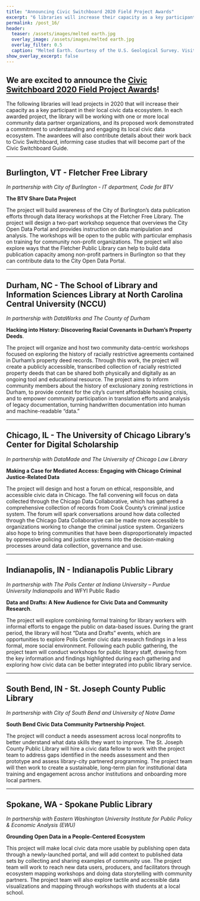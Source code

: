```yaml
---
title: "Announcing Civic Switchboard 2020 Field Project Awards"
excerpt: "6 libraries will increase their capacity as a key participant in their local civic data ecosystem."
permalink: /post_16/
header:
  teaser: /assets/images/melted earth.jpg
  overlay_image: /assets/images/melted earth.jpg
  overlay_filter: 0.5
  caption: "Melted Earth. Courtesy of the U.S. Geological Survey. Visit the USGS at https://usgs.gov"
show_overlay_excerpt: false
---
```

## We are excited to announce the [Civic Switchboard 2020 Field Project Awards](https://civic-switchboard.github.io/updates/post_16)!
The following libraries will lead projects in 2020 that will increase their capacity as a key participant in their local civic data ecosystem. In each awarded project, the library will be working with one or more local community data partner organizations, and its proposed work demonstrated a commitment to understanding and engaging its local civic data ecosystem. The awardees will also contribute details about their work back to Civic Switchboard, informing case studies that will become part of the Civic Switchboard Guide.

***
## Burlington, VT - Fletcher Free Library 
*In partnership with City of Burlington - IT department, Code for BTV*  

**The BTV Share Data Project**  

The project will build awareness of the City of Burlington’s data publication efforts through data literacy workshops at the Fletcher Free Library. The project will design a two-part workshop sequence that overviews the City Open Data Portal and provides instruction on data manipulation and analysis. The workshops will be open to the public with particular emphasis on training for community non-profit organizations.  The project will also explore ways that the Fletcher Public Library can help to build data publication capacity among non-profit partners in Burlington so that they can contribute data to the City Open Data Portal.   

***
## Durham, NC - The School of Library and Information Sciences Library at North Carolina Central University (NCCU)  
*In partnership with DataWorks and The County of Durham*  

**Hacking into History: Discovering Racial Covenants in Durham’s Property Deeds**. 

The project will organize and host two community data-centric workshops focused on exploring the history of racially restrictive agreements contained in Durham’s property deed records. Through this work, the project will create a publicly accessible, transcribed collection of racially restricted property deeds that can be shared both physically and digitally as an ongoing tool and educational resource. The project aims to inform community members about the history of exclusionary zoning restrictions in Durham, to provide context for the city’s current affordable housing crisis, and to empower community participation in translation efforts and analysis of legacy documentation, turning handwritten documentation into human and machine-readable “data.”  

***
## Chicago, IL - The University of Chicago Library’s Center for Digital Scholarship  
*In partnership with DataMade and The University of Chicago Law Library*

**Making a Case for Mediated Access: Engaging with Chicago Criminal Justice-Related Data**

The project will design and host a forum on ethical, responsible, and accessible civic data in Chicago. The fall convening will focus on data collected through the Chicago Data Collaborative, which has gathered a comprehensive collection of records from Cook County’s criminal justice system. The forum will spark conversations around how data collected through the Chicago Data Collaborative can be made more accessible to organizations working to change the criminal justice system. Organizers also hope to bring communities that have been disproportionately impacted by oppressive policing and justice systems into the decision-making processes around data collection, governance and use.    

***
## Indianapolis, IN - Indianapolis Public Library 
*In partnership with The Polis Center at Indiana University – Purdue University Indianapolis*
 and WFYI Public Radio  

**Data and Drafts: A New Audience for Civic Data and Community Research**. 

The project will explore combining  formal training for library workers with informal efforts to engage the public on data-based issues.  During the grant period, the library will host “Data and Drafts” events, which are opportunities to explore Polis Center civic data research findings in a less formal, more social environment. Following each public gathering, the project team will conduct workshops for public library staff, drawing from the key information and findings highlighted during each gathering and exploring how civic data can be better integrated into public library service.   

***
## South Bend, IN - St. Joseph County Public Library
*In partnership with City of South Bend and University of Notre Dame*  

**South Bend Civic Data Community Partnership Project**. 

The project will conduct a needs assessment across local nonprofits to better understand what data skills they want to improve.  The St. Joseph County Public Library will hire a civic data fellow to work with the project team to address gaps identified in the needs assessment and then prototype and assess library-city partnered programming.  The project team will then work to create a sustainable, long-term plan for institutional data training and engagement across anchor institutions and onboarding more local partners.  

***
## Spokane, WA - Spokane Public Library 
*In partnership with Eastern Washington University Institute for Public Policy & Economic Analysis (EWU)*

**Grounding Open Data in a People-Centered Ecosystem** 

This project will make local civic data more usable by publishing open data through a newly-launched portal, and will add context to published data sets by collecting and sharing examples of community use.  The project team will work to reach new data users, producers, and facilitators through ecosystem mapping workshops and doing data storytelling with community partners.  The project team will also explore tactile and accessible data visualizations and mapping through workshops with students at a local school.  
